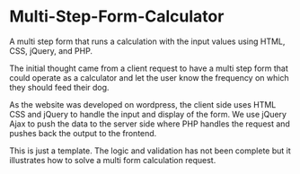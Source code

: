 # Multi-Step-Form-Calculator
A multi step form that runs a calculation with the input values using HTML, CSS, jQuery, and PHP.

The initial thought came from a client request to have a multi step form that could operate as a calculator and let the user know the frequency on which they should feed their dog. 

As the website was developed on wordpress, the client side uses HTML CSS and jQuery to handle the input and display of the form. We use jQuery Ajax to push the data to the server side where PHP handles the request and pushes back the output to the frontend. 

This is just a template. The logic and validation has not been complete but it illustrates how to solve a multi form calculation request. 

